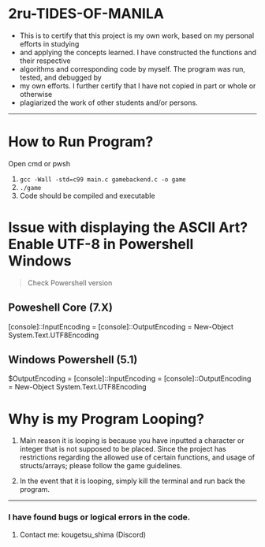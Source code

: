 # 2ru-TIDES-OF-MANILA
 * This is to certify that this project is my own work, based on my personal efforts in studying
 * and applying the concepts learned. I have constructed the functions and their respective
 * algorithms and corresponding code by myself. The program was run, tested, and debugged by
 * my own efforts. I further certify that I have not copied in part or whole or otherwise
 * plagiarized the work of other students and/or persons.
 ---


# How to Run Program?

Open cmd or pwsh
1. `gcc -Wall -std=c99 main.c gamebackend.c -o game`
2. `./game`
3. Code should be compiled and executable

# Issue with displaying the ASCII Art? Enable UTF-8 in Powershell Windows

> Check Powershell version

## Poweshell Core (7.X)
[console]::InputEncoding = [console]::OutputEncoding = New-Object System.Text.UTF8Encoding

## Windows Powershell (5.1)
$OutputEncoding = [console]::InputEncoding = [console]::OutputEncoding = New-Object System.Text.UTF8Encoding


# Why is my Program Looping?

1. Main reason it is looping is because you have inputted a character or integer that is not supposed to be placed. Since the project has restrictions regarding the allowed use of certain functions, and usage of structs/arrays; please follow the game guidelines.

2. In the event that it is looping, simply kill the terminal and run back the program.

---

### I have found bugs or logical errors in the code.

1. Contact me:
kougetsu_shima (Discord)

